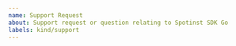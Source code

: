 ```yaml
---
name: Support Request
about: Support request or question relating to Spotinst SDK Go
labels: kind/support
---
```


<!-- STOP, PLEASE READ BEFORE CREATING AN ISSUE!

If you're looking for help, check [Stack Overflow](https://stackoverflow.com/questions/tagged/spotinst-sdk-go/). You can also post your question on the [Spotinst Community Slack](http://slack.spot.io/).
-->
